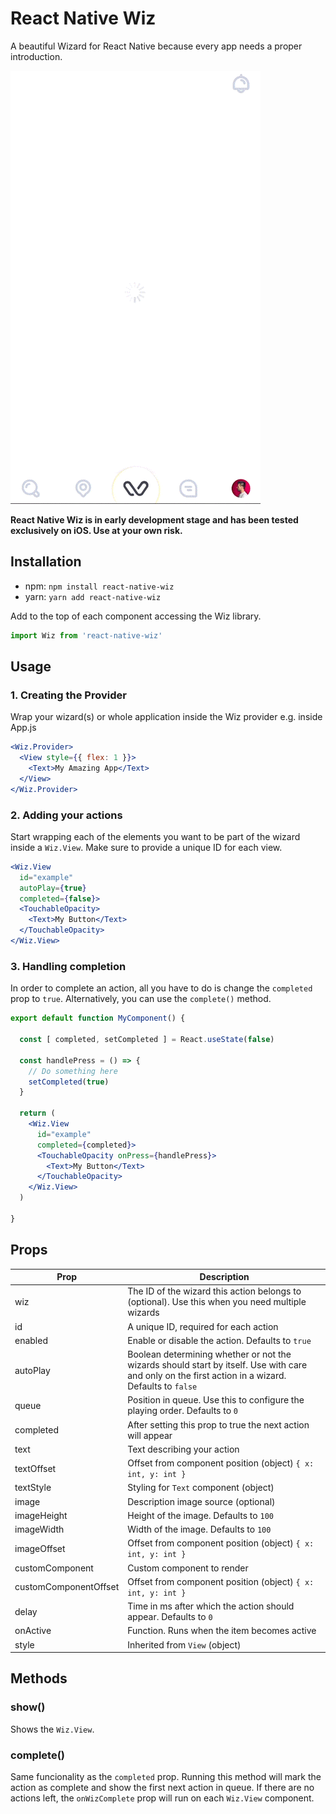 # React Native Wiz
A beautiful Wizard for React Native because every app needs a proper introduction.

![React Native Wiz Preview](example/wiz.gif)

**React Native Wiz is in early development stage and has been tested exclusively on iOS. Use at your own risk.**

Installation
--- 
* npm: `npm install react-native-wiz`
* yarn: `yarn add react-native-wiz`

Add to the top of each component accessing the Wiz library.

```jsx
import Wiz from 'react-native-wiz'
```
 
Usage
---

### 1. Creating the Provider
Wrap your wizard(s) or whole application inside the Wiz provider e.g. inside App.js
```jsx
<Wiz.Provider>
  <View style={{ flex: 1 }}>
    <Text>My Amazing App</Text>
  </View>
</Wiz.Provider>
```

### 2. Adding your actions
Start wrapping each of the elements you want to be part of the wizard inside a `Wiz.View`. Make sure to provide a unique ID for each view.
```jsx
<Wiz.View
  id="example"
  autoPlay={true}
  completed={false}>
  <TouchableOpacity>
    <Text>My Button</Text>
  </TouchableOpacity>
</Wiz.View>
```

### 3. Handling completion
In order to complete an action, all you have to do is change the `completed` prop to `true`. Alternatively, you can use the `complete()` method.

```jsx
export default function MyComponent() {

  const [ completed, setCompleted ] = React.useState(false)

  const handlePress = () => {
    // Do something here
    setCompleted(true)
  }

  return (
    <Wiz.View  
      id="example"
      completed={completed}>
      <TouchableOpacity onPress={handlePress}>
        <Text>My Button</Text>
      </TouchableOpacity>
    </Wiz.View>
  )

}
```

Props
---

Prop          | Description   |
------------- | ------------- |
wiz           | The ID of the wizard this action belongs to (optional). Use this when you need multiple wizards
id            | A unique ID, required for each action
enabled       | Enable or disable the action. Defaults to `true`
autoPlay      | Boolean determining whether or not the wizards should start by itself. Use with care and only on the first action in a wizard. Defaults to `false`
queue         | Position in queue. Use this to configure the playing order. Defaults to `0`
completed     | After setting this prop to true the next action will appear
text          | Text describing your action
textOffset    | Offset from component position (object) `{ x: int, y: int }`
textStyle     | Styling for `Text` component (object)
image         | Description image source (optional)
imageHeight   | Height of the image. Defaults to `100`
imageWidth    | Width of the image. Defaults to `100`
imageOffset   | Offset from component position (object) `{ x: int, y: int }`
customComponent | Custom component to render
customComponentOffset | Offset from component position (object) `{ x: int, y: int }`
delay         | Time in ms after which the action should appear. Defaults to `0`
onActive      | Function. Runs when the item becomes active
style         | Inherited from `View` (object)

Methods
---

### show()
Shows the `Wiz.View`.

### complete()
Same funcionality as the `completed` prop. Running this method will mark the action as complete and show the first next action in queue. If there are no actions left, the `onWizComplete` prop will run on each `Wiz.View` component.
